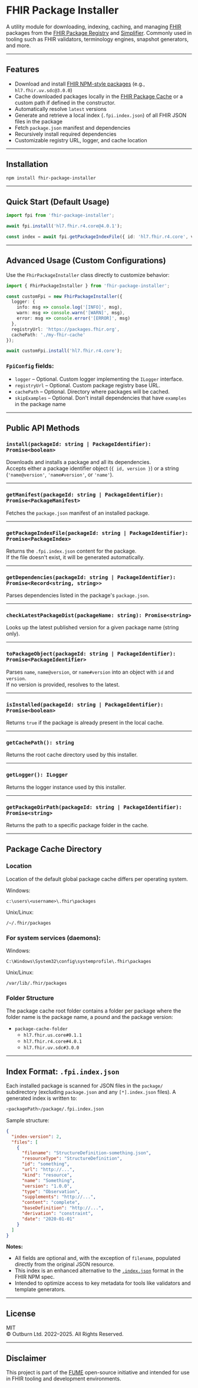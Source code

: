 # FHIR Package Installer

A utility module for downloading, indexing, caching, and managing [FHIR](https://hl7.org/fhir/) packages from the [FHIR Package Registry](https://packages.fhir.org) and [Simplifier](https://simplifier.net/). Commonly used in tooling such as FHIR validators, terminology engines, snapshot generators, and more.

---

## Features

- Download and install [FHIR NPM-style packages](https://hl7.org/fhir/packages.html) (e.g., `hl7.fhir.uv.sdc@3.0.0`)
- Cache downloaded packages locally in the [FHIR Package Cache](https://confluence.hl7.org/spaces/FHIR/pages/66928417/FHIR+Package+Cache) or a custom path if defined in the constructor.
- Automatically resolve `latest` versions
- Generate and retrieve a local index (`.fpi.index.json`) of all FHIR JSON files in the package
- Fetch `package.json` manifest and dependencies
- Recursively install required dependencies
- Customizable registry URL, logger, and cache location

---

## Installation

```bash
npm install fhir-package-installer
```

---

## Quick Start (Default Usage)

```ts
import fpi from 'fhir-package-installer';

await fpi.install('hl7.fhir.r4.core@4.0.1');

const index = await fpi.getPackageIndexFile({ id: 'hl7.fhir.r4.core', version: '4.0.1' });
```

---

## Advanced Usage (Custom Configurations)

Use the `FhirPackageInstaller` class directly to customize behavior:

```ts
import { FhirPackageInstaller } from 'fhir-package-installer';

const customFpi = new FhirPackageInstaller({
  logger: {
    info: msg => console.log('[INFO]', msg),
    warn: msg => console.warn('[WARN]', msg),
    error: msg => console.error('[ERROR]', msg)
  },
  registryUrl: 'https://packages.fhir.org',
  cachePath: './my-fhir-cache'
});

await customFpi.install('hl7.fhir.r4.core');
```

### `FpiConfig` fields:
- `logger` – Optional. Custom logger implementing the `ILogger` interface.
- `registryUrl` – Optional. Custom package registry base URL.
- `cachePath` – Optional. Directory where packages will be cached.
- `skipExamples` – Optional. Don't install dependencies that have `examples` in the package name

---

## Public API Methods

### `install(packageId: string | PackageIdentifier): Promise<boolean>`
Downloads and installs a package and all its dependencies.  
Accepts either a package identifier object (`{ id, version }`) or a string (`'name@version'`, `'name#version'`, or `'name'`).

---

### `getManifest(packageId: string | PackageIdentifier): Promise<PackageManifest>`
Fetches the `package.json` manifest of an installed package.

---

### `getPackageIndexFile(packageId: string | PackageIdentifier): Promise<PackageIndex>`
Returns the `.fpi.index.json` content for the package.  
If the file doesn't exist, it will be generated automatically.

---

### `getDependencies(packageId: string | PackageIdentifier): Promise<Record<string, string>>`
Parses dependencies listed in the package's `package.json`.

---

### `checkLatestPackageDist(packageName: string): Promise<string>`
Looks up the latest published version for a given package name (string only).

---

### `toPackageObject(packageId: string | PackageIdentifier): Promise<PackageIdentifier>`
Parses `name`, `name@version`, or `name#version` into an object with `id` and `version`.  
If no version is provided, resolves to the latest.

---

### `isInstalled(packageId: string | PackageIdentifier): Promise<boolean>`
Returns `true` if the package is already present in the local cache.

---

### `getCachePath(): string`
Returns the root cache directory used by this installer.

---

### `getLogger(): ILogger`
Returns the logger instance used by this installer.

---

### `getPackageDirPath(packageId: string | PackageIdentifier): Promise<string>`
Returns the path to a specific package folder in the cache.

---

## Package Cache Directory

### Location

Location of the default global package cache differs per operating system.

Windows: 
```
c:\users\<username>\.fhir\packages
```

Unix/Linux: 
```
/~/.fhir/packages
```

### For system services (daemons):

Windows: 
```
C:\Windows\System32\config\systemprofile\.fhir\packages
```
Unix/Linux: 
```
/var/lib/.fhir/packages
```  

### Folder Structure
The package cache root folder contains a folder per package where the folder name is the package name, a pound and the package version:

- `package-cache-folder`
  - `hl7.fhir.us.core#0.1.1`
  - `hl7.fhir.r4.core#4.0.1`
  - `hl7.fhir.uv.sdc#3.0.0`

---

## Index Format: `.fpi.index.json`

Each installed package is scanned for JSON files in the `package/` subdirectory (excluding `package.json` and any `[*].index.json` files). A generated index is written to:
```bash
<packagePath>/package/.fpi.index.json
```

Sample structure:
```json
{
  "index-version": 2,
  "files": [
    {
      "filename": "StructureDefinition-something.json",
      "resourceType": "StructureDefinition",
      "id": "something",
      "url": "http://...",
      "kind": "resource",
      "name": "Something",
      "version": "1.0.0",
      "type": "Observation",
      "supplements": "http://...",
      "content": "complete",
      "baseDefinition": "http://...",
      "derivation": "constraint",
      "date": "2020-01-01"
    }
  ]
}
```

**Notes:**
- All fields are optional and, with the exception of `filename`, populated directly from the original JSON resource.
- This index is an enhanced alternative to the [`.index.json`](https://hl7.org/fhir/packages.html#2.1.10.4) format in the FHIR NPM spec.
- Intended to optimize access to key metadata for tools like validators and template generators.

---

## License
MIT  
© Outburn Ltd. 2022–2025. All Rights Reserved.

---

## Disclaimer
This project is part of the [FUME](https://github.com/Outburn-IL/fume-community) open-source initiative and intended for use in FHIR tooling and development environments.


